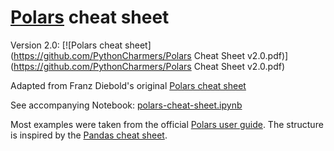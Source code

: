# [Polars](https://www.pola.rs/) cheat sheet

Version 2.0: [![Polars cheat sheet](https://github.com/PythonCharmers/Polars Cheat Sheet v2.0.pdf)](https://github.com/PythonCharmers/Polars Cheat Sheet v2.0.pdf)

Adapted from Franz Diebold's original [Polars cheat sheet](https://franzdiebold.github.io/polars-cheat-sheet/Polars_cheat_sheet.pdf)

See accompanying Notebook: [polars-cheat-sheet.ipynb](polars-cheat-sheet.ipynb)

Most examples were taken from the official [Polars user guide](https://pola-rs.github.io/polars-book/user-guide/).
The structure is inspired by the [Pandas cheat sheet](https://pandas.pydata.org/Pandas_Cheat_Sheet.pdf).
